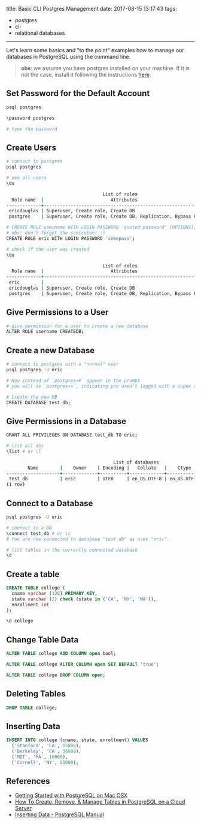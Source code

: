 title: Basic CLI Postgres Management
date: 2017-08-15 13:17:43
tags:
  - postgres
  - cli
  - relational databases
---

Let's learn some basics and "to the point" examples how to manage our databases in PostgreSQL using the command line.

> **obs**: we assume you have postgres installed on your machine. If it is not the case, install it following the instructions [here](https://www.postgresql.org/download/).

## Set Password for the Default Account
```sh
psql postgres

\password postgres

# type the password
```

## Create Users
```sh
# connect to postgres
psql postgres

# see all users
\du

                                    List of roles
  Role name  |                         Attributes                         | Member of
-------------+------------------------------------------------------------+-----------
 ericdouglas | Superuser, Create role, Create DB                          | {}
 postgres    | Superuser, Create role, Create DB, Replication, Bypass RLS | {}

# CREATE ROLE username WITH LOGIN PASSWORD 'quoted password' [OPTIONS];
# obs: don't forget the semicolon! :)
CREATE ROLE eric WITH LOGIN PASSWORD 'somepass';

# check if the user was created
\du

                                    List of roles
  Role name  |                         Attributes                         | Member of
-------------+------------------------------------------------------------+-----------
 eric        |                                                            | {}
 ericdouglas | Superuser, Create role, Create DB                          | {}
 postgres    | Superuser, Create role, Create DB, Replication, Bypass RLS | {}

```

## Give Permissions to a User
```sh
# give permission for a user to create a new database
ALTER ROLE username CREATEDB;
```

## Create a new Database
```sh
# connect to postgres with a "normal" user
psql postgres -U eric

# Now instead of `postgres=#` appear in the prompt
# you will se `postgres=>`, indicating you aren't logged with a super user account

# Create the new DB
CREATE DATABASE test_db;
```

## Give Permissions in a Database
```sh
GRANT ALL PRIVILEGES ON DATABASE test_db TO eric;

# list all dbs
\list # or \l

                                        List of databases
        Name        |    Owner    | Encoding |   Collate   |    Ctype    |   Access privileges
--------------------+-------------+----------+-------------+-------------+-----------------------
 test_db            | eric        | UTF8     | en_US.UTF-8 | en_US.UTF-8 |
(1 row)
```

## Connect to a Database
```sh
psql postgres -U eric

# connect to a DB
\connect test_db # or \c
# You are now connected to database "test_db" as user "eric".

# list tables in the currently connected database
\d
```

## Create a table
```sql
CREATE TABLE college (
  cname varchar (128) PRIMARY KEY,
  state varchar (2) check (state in ('CA', 'NY', 'MA')),
  enrollment int
);

\d college
```

## Change Table Data
```sql
ALTER TABLE college ADD COLUMN open bool;

ALTER TABLE college ALTER COLUMN open SET DEFAULT 'true';

ALTER TABLE college DROP COLUMN open;
```

## Deleting Tables
```sql
DROP TABLE college;
```

## Inserting Data
```sql
INSERT INTO college (cname, state, enrollment) VALUES
  ('Stanford', 'CA', 15000),
  ('Berkeley', 'CA', 36000),
  ('MIT', 'MA', 10000),
  ('Cornell', 'NY', 21000);
```

## References
- [Getting Started with PostgreSQL on Mac OSX](https://www.codementor.io/devops/tutorial/getting-started-postgresql-server-mac-osx)
- [How To Create, Remove, & Manage Tables in PostgreSQL on a Cloud Server](https://www.digitalocean.com/community/tutorials/how-to-create-remove-manage-tables-in-postgresql-on-a-cloud-server)
- [Inserting Data - PostgreSQL Manual](https://www.postgresql.org/docs/current/static/dml-insert.html)

